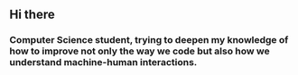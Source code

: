 ## Hi there

### Computer Science student, trying to deepen my knowledge of how to improve not only the way we code but also how we understand machine-human interactions.
